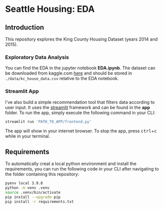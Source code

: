 # Seattle Housing: EDA

## Introduction
This repository explores the King County Housing Dataset (years 2014 and 2015).
### Exploratory Data Analysis
You can find the EDA in the jupyter notebook **EDA.ipynb**. The dataset can be downloaded from kaggle.com [here](https://www.kaggle.com/datasets/doesnotcompile/nf-kc-house-data) and should be stored in ```./data/kc_house_data.csv``` relative to the EDA notebook.
### Streamlit App
I've also build a simple recommendation tool that filters data according to user input. It uses the [streamlit](https://streamlit.io) framework and can be found in the **app** folder. To run the app, simply execute the following command in your CLI:

```sh
streamlit run 'PATH_TO_APP/frontend.py'
```

The app will show in your internet browser. To stop the app, press <kbd>ctrl</kbd>+<kbd>c</kbd> while in your terminal.

## Requirements

To automatically creat a local python environment and install the requirements, you can run the following code in your CLI after navigating to the folder containing this repository:

```sh
pyenv local 3.9.8
python -m venv .venv
source .venv/bin/activate
pip install --upgrade pip
pip install -r requirements.txt
```